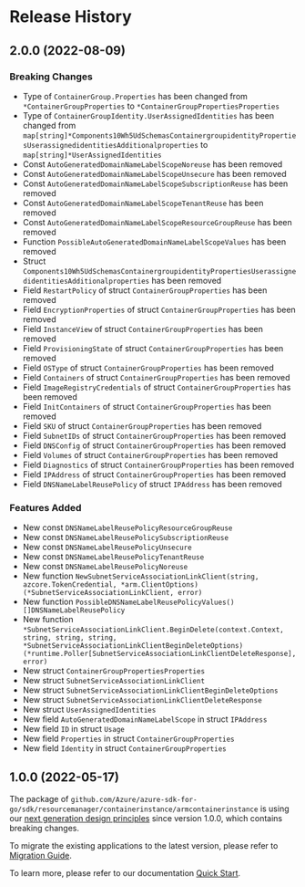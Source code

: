 # Release History

## 2.0.0 (2022-08-09)
### Breaking Changes

- Type of `ContainerGroup.Properties` has been changed from `*ContainerGroupProperties` to `*ContainerGroupPropertiesProperties`
- Type of `ContainerGroupIdentity.UserAssignedIdentities` has been changed from `map[string]*Components10Wh5UdSchemasContainergroupidentityPropertiesUserassignedidentitiesAdditionalproperties` to `map[string]*UserAssignedIdentities`
- Const `AutoGeneratedDomainNameLabelScopeNoreuse` has been removed
- Const `AutoGeneratedDomainNameLabelScopeUnsecure` has been removed
- Const `AutoGeneratedDomainNameLabelScopeSubscriptionReuse` has been removed
- Const `AutoGeneratedDomainNameLabelScopeTenantReuse` has been removed
- Const `AutoGeneratedDomainNameLabelScopeResourceGroupReuse` has been removed
- Function `PossibleAutoGeneratedDomainNameLabelScopeValues` has been removed
- Struct `Components10Wh5UdSchemasContainergroupidentityPropertiesUserassignedidentitiesAdditionalproperties` has been removed
- Field `RestartPolicy` of struct `ContainerGroupProperties` has been removed
- Field `EncryptionProperties` of struct `ContainerGroupProperties` has been removed
- Field `InstanceView` of struct `ContainerGroupProperties` has been removed
- Field `ProvisioningState` of struct `ContainerGroupProperties` has been removed
- Field `OSType` of struct `ContainerGroupProperties` has been removed
- Field `Containers` of struct `ContainerGroupProperties` has been removed
- Field `ImageRegistryCredentials` of struct `ContainerGroupProperties` has been removed
- Field `InitContainers` of struct `ContainerGroupProperties` has been removed
- Field `SKU` of struct `ContainerGroupProperties` has been removed
- Field `SubnetIDs` of struct `ContainerGroupProperties` has been removed
- Field `DNSConfig` of struct `ContainerGroupProperties` has been removed
- Field `Volumes` of struct `ContainerGroupProperties` has been removed
- Field `Diagnostics` of struct `ContainerGroupProperties` has been removed
- Field `IPAddress` of struct `ContainerGroupProperties` has been removed
- Field `DNSNameLabelReusePolicy` of struct `IPAddress` has been removed

### Features Added

- New const `DNSNameLabelReusePolicyResourceGroupReuse`
- New const `DNSNameLabelReusePolicySubscriptionReuse`
- New const `DNSNameLabelReusePolicyUnsecure`
- New const `DNSNameLabelReusePolicyTenantReuse`
- New const `DNSNameLabelReusePolicyNoreuse`
- New function `NewSubnetServiceAssociationLinkClient(string, azcore.TokenCredential, *arm.ClientOptions) (*SubnetServiceAssociationLinkClient, error)`
- New function `PossibleDNSNameLabelReusePolicyValues() []DNSNameLabelReusePolicy`
- New function `*SubnetServiceAssociationLinkClient.BeginDelete(context.Context, string, string, string, *SubnetServiceAssociationLinkClientBeginDeleteOptions) (*runtime.Poller[SubnetServiceAssociationLinkClientDeleteResponse], error)`
- New struct `ContainerGroupPropertiesProperties`
- New struct `SubnetServiceAssociationLinkClient`
- New struct `SubnetServiceAssociationLinkClientBeginDeleteOptions`
- New struct `SubnetServiceAssociationLinkClientDeleteResponse`
- New struct `UserAssignedIdentities`
- New field `AutoGeneratedDomainNameLabelScope` in struct `IPAddress`
- New field `ID` in struct `Usage`
- New field `Properties` in struct `ContainerGroupProperties`
- New field `Identity` in struct `ContainerGroupProperties`


## 1.0.0 (2022-05-17)

The package of `github.com/Azure/azure-sdk-for-go/sdk/resourcemanager/containerinstance/armcontainerinstance` is using our [next generation design principles](https://azure.github.io/azure-sdk/general_introduction.html) since version 1.0.0, which contains breaking changes.

To migrate the existing applications to the latest version, please refer to [Migration Guide](https://aka.ms/azsdk/go/mgmt/migration).

To learn more, please refer to our documentation [Quick Start](https://aka.ms/azsdk/go/mgmt).